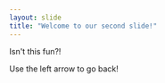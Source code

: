 ```yaml
---
layout: slide
title: "Welcome to our second slide!"
---
```


Isn't this fun?!

Use the left arrow to go back!
